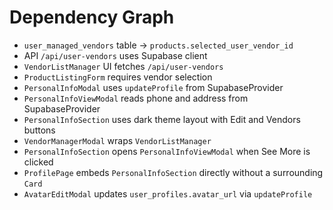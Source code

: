 # Dependency Graph

- `user_managed_vendors` table -> `products.selected_user_vendor_id`
- API `/api/user-vendors` uses Supabase client
- `VendorListManager` UI fetches `/api/user-vendors`
- `ProductListingForm` requires vendor selection
- `PersonalInfoModal` uses `updateProfile` from SupabaseProvider
- `PersonalInfoViewModal` reads phone and address from SupabaseProvider
- `PersonalInfoSection` uses dark theme layout with Edit and Vendors buttons
- `VendorManagerModal` wraps `VendorListManager`
- `PersonalInfoSection` opens `PersonalInfoViewModal` when See More is clicked
- `ProfilePage` embeds `PersonalInfoSection` directly without a surrounding `Card`
- `AvatarEditModal` updates `user_profiles.avatar_url` via `updateProfile`
